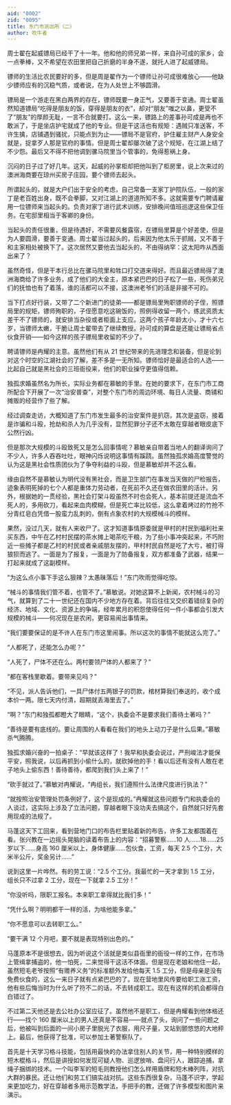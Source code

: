 ```yaml
---
aid: "0002"
zid: "0095"
title: 东门市派出所（二）
author: 吹牛者
---
```


周士翟在起威镖局已经干了十一年。他和他的师兄弟一样，来自孙可成的家乡，会一点拳棒，又不希望在农田里把自己折磨的半身不遂，就托人进了起威镖局。

镖师的生活比农民要好的多，但是周是翟作为一个镖师让孙可成很难放心——他缺少镖师应有的沉稳气质，或者说，在为人处世上不够圆滑。

镖局是一个游走在黑白两界的存在，镖师既要一身正气，又要善于变通。周士翟虽然知道镖局“吃得是朋友的饭，穿得是朋友的衣”，却对“朋友”嗤之以鼻，更受不了“朋友”的厚颜无耻，一言不合就要打。这么一来，镖路上的差事孙可成是再也不敢派了，于是坐店护宅就成了他的专业。但是干这活也有规矩：遇贼只准送客，不许生擒，店铺遇到骚扰，只能点到为止——镖局不是官府，护住雇主财产人身安全就是，捉拿歹人那是官府的事情。但是周士翟却屡次破了这个规矩，在江湖上结了不少怨。最后又不得不把他调到骡马院里当个管事的，免得惹祸上身。

沉闷的日子过了好几年。这天，起威的孙掌柜却把他叫到了柜房里，说上次来过的澳洲海商要在琼州买房子庄园，要个镖师去起头。

所谓起头的，就是大户们出于安全的考虑，自己常备一支家丁护院队伍，一般的家丁是老百姓出身，既不会拳脚，又对江湖上的道道所知不多。这就需要专门聘请雇用一位镖师来当起头的。负责对家丁进行武术训练，安排晚间值班巡逻这些保卫任务。在宅邸里相当于客卿的身份。

当起头的责任很重，但是待遇好，不需要风餐露宿，在镖局里算是个好差使，但是为人要圆滑，要善于变通。周士翟当过起头的，后来因为他太乐于抓贼，又不善于和主家相处被换下了。这次居然又要他去当起头的，不由得纳罕：这太阳咋从西面出来了？

虽然奇怪，但是干本行总比在骡马院里和牲口打交道来得好。而且最近镖局得了澳洲海商给了许多业务，成了他们的大金主，原本紧巴巴的日子松了一些，死伤弟兄们的抚恤也有了着落，谁的活都可以不接，这澳洲老爷们的活是非接不可的。

当下打点好行装，又带了二个新进门的徒弟——都是镖局里殉职镖师的子侄，照镖局里的规矩，镖师殉职的，子侄愿意吃这碗饭的，照例得收留一两个。练武资质太差干不了镖师的，就安排当杂役或者柜面上支应。这两个孩子年龄太小，才十六七岁，当镖师太嫩，干脆让周士翟带去了继续教授。孙可成的算盘是还能让镖局省点伙食开销——如今这样的孩子镖局里收留的不少了。

聘请镖师是冉耀的主意。虽然他们有从 21 世纪带来的先进理念和装备，但是论到对这个时空的江湖社会的了解，差不多是一无所知。镖师恰好是最适合的人选——比起自己就是黑社会的三班衙役来，他们的职业操守更值得信赖。

独孤求婚虽然名为所长，实际业务都在慕敏的手里。在她的要求下，在东门市工商所配合下开展了一次“治安普查”，对整个东门市的周边环境、每日人流量、商铺和摊贩的经营作了些了解。

经过调查走访，大概知道了东门市发生最多的治安案件是扒窃，其次是盗窃，接着是诈骗和斗殴，抢劫和杀人为几乎没有，显然犯罪分子还不太敢在穿越者眼皮底下公然行凶。

但是那次大规模的斗殴致死又是怎么回事情呢？慕敏亲自带着当地人的翻译询问了不少人，许多人吞吞吐吐，眼神闪烁说明这事情有蹊跷。虽然独孤求婚高度警觉的认为这是黑社会性质团伙为了争夺利益的斗殴，但是慕敏却并不这么看。

缘由自然不是慕敏认为明代没有黑社会，而是卫生部门在事发当天做的尸检报告，迹象表明死掉的七个人都是重体力劳动者，在死前不久还在做农田里的活计。另外，根据她的一贯经验，黑社会打架斗殴虽然不时也会死人，基本前提还是流血不死人的，多用砍刀，看起来血肉模糊，但是死亡率比较低，这么拿着烤过的竹抢不分青红皂白凭借一股蛮力乱刺的，倒有点象农村的大规模械斗的模样。

果然，没过几天，就有人来收尸了。这才知道事情原委就是甲村的村民到福利社来买东西，中午在乙村村民摆的茶水摊上喝茶吃干粮，为了些小事冲突起来，不巧附近一些摊子都是乙村的村民或者亲戚朋友摆的，甲村村民自然是吃了大亏，被打得狼狈而逃了。一面是为了报复，一面是为了防备报复，双方都准备了武器，结果一打起来就成了这副模样。

“为这么点小事下手这么狠辣？太愚昧落后！”东门吹雨觉得吃惊。

“械斗的事情我们管不着，也管不了。”慕敏说。对她这算不上新闻，农村械斗的习气，就算到了二十一世纪还在国内不少地方存在着。背后往往又交织着错综复杂的经济、地域、文化、资源上的争端，经年累月的积怨使得任何一件小事都会引发大规模的械斗——何况现在是农闲，更容易闹出事情来。

“我们要要保证的是不许人在东门市这里闹事。所以这次的事情不能就这么完了。”

“人都死了，还能怎么办呢？”

“人死了，尸体不还在么。两村要领尸体的人都来了？”

“都在客栈里歇着。要带来见吗？”

“不见，派人告诉他们，一具尸体付五两银子的罚款，棺材算我们奉送的，收个成本价一两。限七天内付清，超期就丢海里去了。”

“啊？”东门和独孤都瞪大了眼睛，“这个，执委会不是要求我们善待土著吗？”

“善待是要有底线的。要让周围的人看看在我们的地头上动刀子是什么后果。”慕敏杀气腾腾。

独孤求婚兴奋的一拍桌子：“早就该这样了！我早和执委会说过，严刑峻法才能保平安，照我说，以后再抓到小偷什么的，就砍掉他的手！看以后还有没有人敢在老子地头上偷东西！善待善待，都爬到我们头上来了！”

“砍手就过了。”慕敏对冉耀说，“冉组长，我们遵照什么法律尺度进行执法？”

“就按照治安管理处罚条例好了，这个是现成的。”冉耀就这些问题专门和执委会的人谈过，这实际上涉及了立法问题，穿越者眼下没功夫去搞这个，自然就只好先套用现成的法规了。

马蓬这天下工回来，看到营地门口的布告栏里贴着新的布告，许多工友都围着在看。张兴教在一边摇头晃脑的读着布告上的内容：“招募警察……10 人……18……25 岁以下……身高 160 厘米以上，身体健康……包伙食，工资，每天 2.5 个工分，大米半公斤，奖金另计……”

说到这里一片哗然。有的劳工说：“2.5 个工分。我最忙的一天才拿到 1.5 工分，组长只不过拿 2 工分，现在一下就拿 2.5 工分！”

“你没听吗，限职工报名。本来职工拿得就比我们多！”

“凭什么啊？明明都干一样的活，为啥他能多拿。”

“你不愿意可以去转职工么。”

“要干满 12 个月吧，要不就是表现特别出色的。”

马蓬原本不是很想去，因为听说这个活就是类似县衙里的衙役一样的工作，在市场上管缉拿捕盗的，他一怕死，二来觉得干这活不体面。但是现在老娘和他住一起，虽然短毛老爷按照“有赡养义务”的标准额外发给他每天 1.5 工分，但是母亲是没有免费伙食的，这么一来日子就有点紧巴巴的了。现在营地里风传要给职工涨工资，他有些后悔当时为什么听了符不二的话，不去转成职工。现在有这样的机会都得白白错过了。

不过第二天他还是去公社办公室应征了。虽然他不是职工，但是冉耀看到他体格还行——找个 160 厘米以上的男人还真是不容易——就点了头，询问了一些问题之后，他被叫到后面的一间小房子里脱光了衣服，用尺子量，又站到颤悠悠的大地秤上。最后，他获得了批准，可以参加土著警察队了。

首先是十天学习格斗技能，包括用最快的办法拿住别人的关节，用一种特别模样的短木棍格斗，然后是讲授如何发现可疑人物、巡逻放哨、盘问行人，跟踪追捕，拿绳子捆绑的技术。一个叫李军的短毛则教授他们怎么样用盾牌和短木棒列阵，对抗大群的暴民。还让他们和劳工们搞实战对抗。这些东西很复杂，马蓬不识字，学起来更加吃力，好在穿越者多用示范教学法，手把手的教，还做了许多模型和图片来演示。
